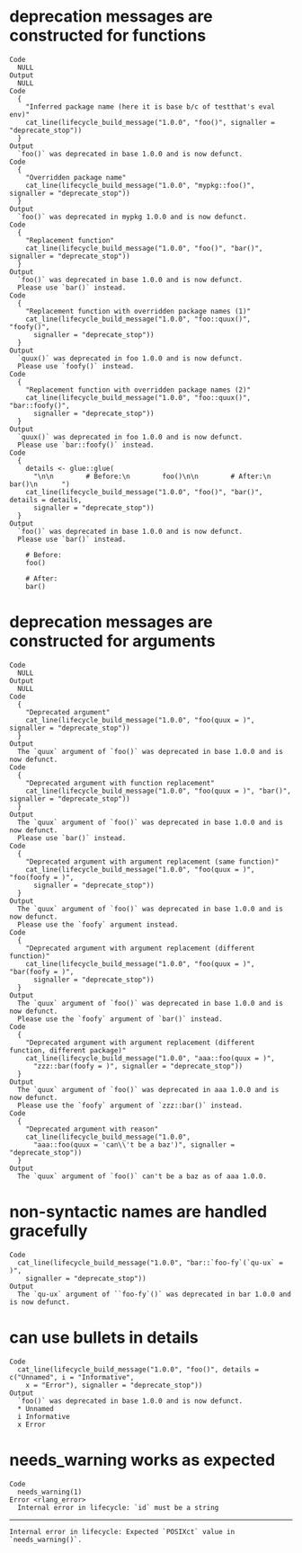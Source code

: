 # deprecation messages are constructed for functions

    Code
      NULL
    Output
      NULL
    Code
      {
        "Inferred package name (here it is base b/c of testthat's eval env)"
        cat_line(lifecycle_build_message("1.0.0", "foo()", signaller = "deprecate_stop"))
      }
    Output
      `foo()` was deprecated in base 1.0.0 and is now defunct.
    Code
      {
        "Overridden package name"
        cat_line(lifecycle_build_message("1.0.0", "mypkg::foo()", signaller = "deprecate_stop"))
      }
    Output
      `foo()` was deprecated in mypkg 1.0.0 and is now defunct.
    Code
      {
        "Replacement function"
        cat_line(lifecycle_build_message("1.0.0", "foo()", "bar()", signaller = "deprecate_stop"))
      }
    Output
      `foo()` was deprecated in base 1.0.0 and is now defunct.
      Please use `bar()` instead.
    Code
      {
        "Replacement function with overridden package names (1)"
        cat_line(lifecycle_build_message("1.0.0", "foo::quux()", "foofy()",
          signaller = "deprecate_stop"))
      }
    Output
      `quux()` was deprecated in foo 1.0.0 and is now defunct.
      Please use `foofy()` instead.
    Code
      {
        "Replacement function with overridden package names (2)"
        cat_line(lifecycle_build_message("1.0.0", "foo::quux()", "bar::foofy()",
          signaller = "deprecate_stop"))
      }
    Output
      `quux()` was deprecated in foo 1.0.0 and is now defunct.
      Please use `bar::foofy()` instead.
    Code
      {
        details <- glue::glue(
          "\n\n        # Before:\n        foo()\n\n        # After:\n        bar()\n      ")
        cat_line(lifecycle_build_message("1.0.0", "foo()", "bar()", details = details,
          signaller = "deprecate_stop"))
      }
    Output
      `foo()` was deprecated in base 1.0.0 and is now defunct.
      Please use `bar()` instead.
      
        # Before:
        foo()
      
        # After:
        bar()

# deprecation messages are constructed for arguments

    Code
      NULL
    Output
      NULL
    Code
      {
        "Deprecated argument"
        cat_line(lifecycle_build_message("1.0.0", "foo(quux = )", signaller = "deprecate_stop"))
      }
    Output
      The `quux` argument of `foo()` was deprecated in base 1.0.0 and is now defunct.
    Code
      {
        "Deprecated argument with function replacement"
        cat_line(lifecycle_build_message("1.0.0", "foo(quux = )", "bar()", signaller = "deprecate_stop"))
      }
    Output
      The `quux` argument of `foo()` was deprecated in base 1.0.0 and is now defunct.
      Please use `bar()` instead.
    Code
      {
        "Deprecated argument with argument replacement (same function)"
        cat_line(lifecycle_build_message("1.0.0", "foo(quux = )", "foo(foofy = )",
          signaller = "deprecate_stop"))
      }
    Output
      The `quux` argument of `foo()` was deprecated in base 1.0.0 and is now defunct.
      Please use the `foofy` argument instead.
    Code
      {
        "Deprecated argument with argument replacement (different function)"
        cat_line(lifecycle_build_message("1.0.0", "foo(quux = )", "bar(foofy = )",
          signaller = "deprecate_stop"))
      }
    Output
      The `quux` argument of `foo()` was deprecated in base 1.0.0 and is now defunct.
      Please use the `foofy` argument of `bar()` instead.
    Code
      {
        "Deprecated argument with argument replacement (different function, different package)"
        cat_line(lifecycle_build_message("1.0.0", "aaa::foo(quux = )",
          "zzz::bar(foofy = )", signaller = "deprecate_stop"))
      }
    Output
      The `quux` argument of `foo()` was deprecated in aaa 1.0.0 and is now defunct.
      Please use the `foofy` argument of `zzz::bar()` instead.
    Code
      {
        "Deprecated argument with reason"
        cat_line(lifecycle_build_message("1.0.0",
          "aaa::foo(quux = 'can\\'t be a baz')", signaller = "deprecate_stop"))
      }
    Output
      The `quux` argument of `foo()` can't be a baz as of aaa 1.0.0.

# non-syntactic names are handled gracefully

    Code
      cat_line(lifecycle_build_message("1.0.0", "bar::`foo-fy`(`qu-ux` = )",
        signaller = "deprecate_stop"))
    Output
      The `qu-ux` argument of ``foo-fy`()` was deprecated in bar 1.0.0 and is now defunct.

# can use bullets in details 

    Code
      cat_line(lifecycle_build_message("1.0.0", "foo()", details = c("Unnamed", i = "Informative",
        x = "Error"), signaller = "deprecate_stop"))
    Output
      `foo()` was deprecated in base 1.0.0 and is now defunct.
      * Unnamed
      i Informative
      x Error

# needs_warning works as expected

    Code
      needs_warning(1)
    Error <rlang_error>
      Internal error in lifecycle: `id` must be a string

---

    Internal error in lifecycle: Expected `POSIXct` value in `needs_warning()`.

